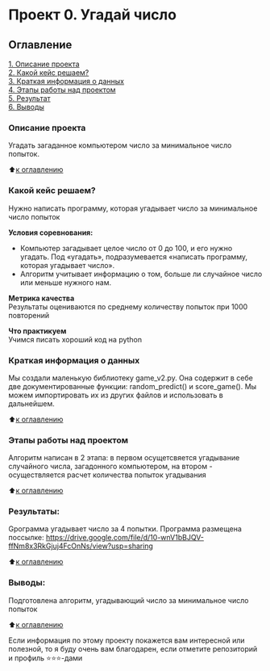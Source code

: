 # Проект 0. Угадай число

## Оглавление  
[1. Описание проекта](.README.md#Описание-проекта)  
[2. Какой кейс решаем?](.README.md#Какой-кейс-решаем)  
[3. Краткая информация о данных](.README.md#Краткая-информация-о-данных)  
[4. Этапы работы над проектом](.README.md#Этапы-работы-над-проектом)  
[5. Результат](.README.md#Результат)    
[6. Выводы](.README.md#Выводы) 

### Описание проекта    
Угадать загаданное компьютером число за минимальное число попыток.

:arrow_up:[к оглавлению](_)


### Какой кейс решаем?    
Нужно написать программу, которая угадывает число за минимальное число попыток

**Условия соревнования:**  
- Компьютер загадывает целое число от 0 до 100, и его нужно угадать. Под «угадать», подразумевается «написать программу, которая угадывает число».
- Алгоритм учитывает информацию о том, больше ли случайное число или меньше нужного нам.

**Метрика качества**     
Результаты оцениваются по среднему количеству попыток при 1000 повторений

**Что практикуем**     
Учимся писать хороший код на python


### Краткая информация о данных
Мы создали маленькую библиотеку game_v2.py. Она содержит в себе две документированные функции: random_predict() и score_game(). Мы можем импортировать их из других файлов и использовать в дальнейшем.
  
:arrow_up:[к оглавлению](.README.md#Оглавление)


### Этапы работы над проектом  
Алгоритм написан в 2 этапа: в первом осущетсвяется угадывание случайного числа, загадонного компьютером, на втором - осуществляется расчет количества попыток угадывания

:arrow_up:[к оглавлению](.README.md#Оглавление)


### Результаты:  
Gрограмма угадывает число за 4 попытки.
Программа размещена поссылке: https://drive.google.com/file/d/10-wnV1bBJQV-ffNm8x3RkGjuj4FcOnNs/view?usp=sharing

:arrow_up:[к оглавлению](.README.md#Оглавление)


### Выводы:  
Подготовлена алгоритм, угадывающий число за минимальное число попыток

:arrow_up:[к оглавлению](.README.md#Оглавление)


Если информация по этому проекту покажется вам интересной или полезной, то я буду очень вам благодарен, если отметите репозиторий и профиль ⭐️⭐️⭐️-дами